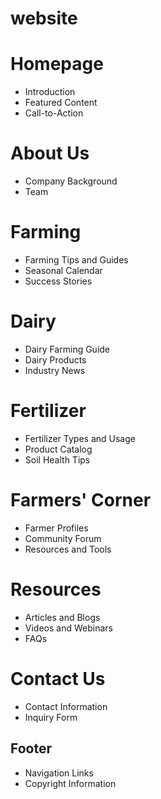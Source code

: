 # website


# Homepage
- Introduction
- Featured Content
- Call-to-Action

# About Us
- Company Background
- Team

# Farming
- Farming Tips and Guides
- Seasonal Calendar
- Success Stories

# Dairy
- Dairy Farming Guide
- Dairy Products
- Industry News

# Fertilizer
- Fertilizer Types and Usage
- Product Catalog
- Soil Health Tips

# Farmers' Corner
- Farmer Profiles
- Community Forum
- Resources and Tools

# Resources
- Articles and Blogs
- Videos and Webinars
- FAQs

# Contact Us
- Contact Information
- Inquiry Form

## Footer
- Navigation Links
- Copyright Information
